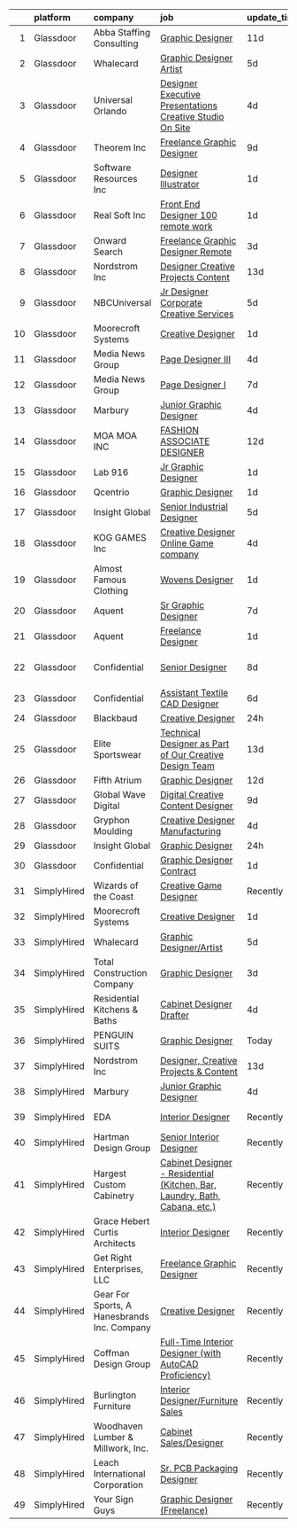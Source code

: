 

|    | platform    | company                                     | job                                                                                                                                                                                                                                                                                                                                                                                                                                                                                                                                                                                                                                                                                                                                                                                                                                                                                                                                                                                                                                                                                                                                                                                                                                                                                                                                                                                                                                     | update_time   | location                   |
|---:|:------------|:--------------------------------------------|:----------------------------------------------------------------------------------------------------------------------------------------------------------------------------------------------------------------------------------------------------------------------------------------------------------------------------------------------------------------------------------------------------------------------------------------------------------------------------------------------------------------------------------------------------------------------------------------------------------------------------------------------------------------------------------------------------------------------------------------------------------------------------------------------------------------------------------------------------------------------------------------------------------------------------------------------------------------------------------------------------------------------------------------------------------------------------------------------------------------------------------------------------------------------------------------------------------------------------------------------------------------------------------------------------------------------------------------------------------------------------------------------------------------------------------------|:--------------|:---------------------------|
|  1 | Glassdoor   | Abba Staffing   Consulting                  | [Graphic Designer](https://www.glassdoor.com/partner/jobListing.htm?pos=115&ao=1110586&s=58&guid=000001818a2d3557af4f81d02605b84f&src=GD_JOB_AD&t=SR&vt=w&ea=1&cs=1_112efa12&cb=1655880627899&jobListingId=1007932363274&cpc=84DBBAA61F05C438&jrtk=3-0-1g652qdbrih5t801-1g652qdcegri6800-c3d43e6f5dced254--6NYlbfkN0D5XY8x9m_cZnzhfDtFYdXIFqW5MfypCU-42RSKYM1kH_0eg9Z-lCucDnpRQujjG_q1_-WAKRkiA_FVW28LbTCqpBrdBnZbPRQiHbXCvIZyw2p62g1uyeBlf-g0ufJ9A0iuUa1swzpzSUCaOHVeybE7CTDbZ2hs-sX8fnppYnJHLs1ad9il3MVQ-xZVaO5f1Wgj84UHT--SH4mUyi3iLP1mNz9GE_uSwrg8-SNjiFAYFEIQZFtgawS8PGnoeqkUMC2CYg635YxVD1ftWYMLtCefBd3KQLZlklI5gE11tSRU-GptlVyZWNeDQl7o-VQJEVS9CmzsBd7JpTA3aMQ6s4-m2OzEK4f2OrijYsM5aRFEl2OoJRfmy0MxSjfTmp55CetDgpz0z8NNSOstfnUeg_y6StAkU0yoNSMasDNZ64iuwBIHyKLr0cWgcUhJ0O22xwBl1bQwpAh1CTAlLdFsu-qnE8d6wfLPPH8QjvKeNQ4ZKZ2s5TBX2nX69sZOpeB2wZo_-hGfVs3gOb-4DXyv7DOiv0AaLzQNwDnhnJG95RbMYUgI00UBpUo7bYzlFU9npX8y_JSoBkhz8A%3D%3D)                                                                                                                                                                                                                                                                                                                                                                                                                                                                                                 | 11d           | United States              |
|  2 | Glassdoor   | Whalecard                                   | [Graphic Designer Artist](https://www.glassdoor.com/partner/jobListing.htm?pos=129&ao=1136043&s=58&guid=000001818a2d3557af4f81d02605b84f&src=GD_JOB_AD&t=SR&vt=w&ea=1&cs=1_ca6cd223&cb=1655880627900&jobListingId=1007944873079&jrtk=3-0-1g652qdbrih5t801-1g652qdcegri6800-0402803406788386-)                                                                                                                                                                                                                                                                                                                                                                                                                                                                                                                                                                                                                                                                                                                                                                                                                                                                                                                                                                                                                                                                                                                                           | 5d            | Remote                     |
|  3 | Glassdoor   | Universal Orlando                           | [Designer  Executive Presentations   Creative Studio   On Site](https://www.glassdoor.com/partner/jobListing.htm?pos=125&ao=1136043&s=58&guid=000001818a2d3557af4f81d02605b84f&src=GD_JOB_AD&t=SR&vt=w&cs=1_d02eea2b&cb=1655880627900&jobListingId=1007947867960&jrtk=3-0-1g652qdbrih5t801-1g652qdcegri6800-87614353369f8b3e-)                                                                                                                                                                                                                                                                                                                                                                                                                                                                                                                                                                                                                                                                                                                                                                                                                                                                                                                                                                                                                                                                                                          | 4d            | Orlando, FL                |
|  4 | Glassdoor   | Theorem Inc                                 | [Freelance Graphic Designer](https://www.glassdoor.com/partner/jobListing.htm?pos=108&ao=1110586&s=58&guid=000001818a2d3557af4f81d02605b84f&src=GD_JOB_AD&t=SR&vt=w&ea=1&cs=1_e046cc69&cb=1655880627898&jobListingId=1007933778137&cpc=8795CF9063CD573D&jrtk=3-0-1g652qdbrih5t801-1g652qdcegri6800-c6f76b686089fad8--6NYlbfkN0AFW8_jy3Exud-3yScDe6C_gOnco_vY6PGUfytLF_4d6EkTCpOAWV-CrHKoiYYLwIqg1l_gI_lcE6Sgc6Z0AbUcjp9OM2Gim2qbKXCOcZaAhiPME1DQ2wZs7zWrQyxgM_WwQXANWvgVEC4Lx131mJzhmPIQ_XinjlxfRdvB2NH3Hgy4UHt9gIwQdv5K2XbsF0UfI8gUfmAs0SIXBDQLIzHeEvYbXaqb9rAxzieh6QYreGa7Vgabz2aKqpPdRSvkTSWcszuFqhQtqrg0r6W6fCAaR7_5o4QmLHS2K3iWQMmBgngkh_ew-RaQyT1j-EeelTWstUrYF-vNSaYcWk7B5tSW1fCBhQ2FEAvqqecPJbV3-wnvPq3BK8ktConvWw1xDSr2lfDsmIHqAT5XCRDgPlAvIjrTeZd7tIZcl1IAvgj2_ydKGdDLjtnQQxSBa6Y88F_GUHg9qb-npA4Sl1tJAFXu7s4_Zo5Ad9K-38zZou2zYI1J96F87NjvuVnh2ZewBls%3D)                                                                                                                                                                                                                                                                                                                                                                                                                                                                                                                                                                     | 9d            | Remote                     |
|  5 | Glassdoor   | Software Resources  Inc                     | [Designer Illustrator](https://www.glassdoor.com/partner/jobListing.htm?pos=117&ao=1110586&s=58&guid=000001818a2d3557af4f81d02605b84f&src=GD_JOB_AD&t=SR&vt=w&ea=1&cs=1_2d0ed2ee&cb=1655880627900&jobListingId=1007952273348&cpc=8795CF9063CD573D&jrtk=3-0-1g652qdbrih5t801-1g652qdcegri6800-8d8ffe366c3e7386--6NYlbfkN0A-7TqTJ-884Cex_Y5krdCeNtajjiiPqdburqUTJIohlyCiSLOWOsQYIC4MR3SKiB5l2TGLM8msRLxmt503fagcKSMJaURnvGmlx3zCxcfMZozCQOPS7sR3O3FJwj68mielVz1-LKjyMEFyBdyvLu1SOc-O5KGbXB8hCFvPh4YKCszFVCVgXcAHsEZw_uft1k7CB3bqag9DfL_EzTnSVCGZUY8okYaJrS_nBlqM9a5Oytkus-vlsj-5_El77IewYEIXFa2WIcl2TQLzuV7vhDvS2_tnKa-nJ6nnz4zy0b6G7k2_UJiekitDqOuNhBoXBFzXwyhaFzQQhG1RafuAyWAbWeBMiJYQtwMyM4iLc1BHnGF9pDaDc9hWSnh8dYHYy0JAQ6xTyI5CQ-2gPw0p9EJ2_JDMfcRKCnOaU6n--dPuSrRNvgPqMgt491bO8D8Qp0YJA4GkypX4vQ8EjCUr55886nyNJOjnaFuOVvdGKGHILpLZHWTMuFHCRB7idbbkibm8x3DI_io6DUzoSftoIMtDl4DBS8hzqKFlJ4xi56aW2lo39aEMqJYd5XWaGra0HI7Xjx7yicptxUiywFlLGm22hk9__5OVN5PTVZhm83KvMBhVrlnQrdoCkYIDdhr_2OzVjQo1fNPfxJMphg4gcvGRW-zV9U-_4WvI46JPyvpKyzcCklxa44R0ogcZd-2g2-DbsBcCRq2N1w%3D%3D)                                                                                                                                                                                                                                                                                                                                                             | 1d            | Sacramento, CA             |
|  6 | Glassdoor   | Real Soft  Inc                              | [Front End Designer   100  remote work](https://www.glassdoor.com/partner/jobListing.htm?pos=113&ao=1110586&s=58&guid=000001818a2d3557af4f81d02605b84f&src=GD_JOB_AD&t=SR&vt=w&ea=1&cs=1_8c8ca2aa&cb=1655880627899&jobListingId=1007952049889&cpc=AC285F3A3ECA6BB0&jrtk=3-0-1g652qdbrih5t801-1g652qdcegri6800-bf6c8091a980af73--6NYlbfkN0DiQIiDHDK-hQubne5EGaja-6KWeX3s4TLCkt3ADUaSLMlLPfpfJJ3bm-5w7QVCX0gz21xt6zXOc8odH8JBg7iSnXvgL-hIfBGLQ5gLaXYIITNsg6fcjh9adPp-dHKPtwMZo4GFV2nGtUtGCYJODIUpTtYgtxR17IVc0NbaKyrouJF_NBlT9nGgTbQpxS4D5x1XE2u-s8sh4fpZQELYh_P27Jp5IaD1O2ZOb_CuleLsKIizbQJ7Rrm2a5TdTozPXyVxn5Lm05fAI5DETknCcXFk2cWVfne_apYPbu2kXBmGi7elNsRLu9EK5BEPJ_qEPJkixOcEoVZ2aoDMgECjW3P0b0DDe9pRI3oAK4SjQ-S9jvpsYOBMcPoR7fRrUllsmTLOubWx5Xem70k8fMu-2fJBY34SDqLubTTtHSU-ClrdSJHdDPpv3hmr05v1Wo1I6knP2-F8U3HEwc81pKfME-U3_ClU1R4HASrBiNyWrMSoXB_V7Yq7B4UvH5vbScktdEjsMElknVRTvg%3D%3D)                                                                                                                                                                                                                                                                                                                                                                                                                                                                                                                                            | 1d            | Remote                     |
|  7 | Glassdoor   | Onward Search                               | [Freelance Graphic Designer  Remote ](https://www.glassdoor.com/partner/jobListing.htm?pos=119&ao=1110586&s=58&guid=000001818a2d3557af4f81d02605b84f&src=GD_JOB_AD&t=SR&vt=w&cs=1_b03adfe9&cb=1655880627899&jobListingId=1007948751439&cpc=F41FEAB56D215062&jrtk=3-0-1g652qdbrih5t801-1g652qdcegri6800-ec70b49360f3490e--6NYlbfkN0B7YoEZZ2QAGDyEGGmBPAUWSHc1Mt3sMCn9FehKcWA3w0R0aH9tn_iPRPZmwuOkWsxo-6vB2Q4IQKDy5g0-sZletkiRJHI-caiBiSEXk541PIMAAsu2TIlpYavXtrtlN6wAVy0h9Rj1yFJmIG71pYYTn082u-vvawtuzyIUpRQ3_r6cP_tRNA9_kQnqtF7_3Sv7cHvS-wwizHcHkIiCruTuBrLlQeSFth2g6VHiyzGE6oyImpNcgsmuMx-LtL3xK1oflZWXbC4-D9Shz3gMghS0r-VMwmiaNsPRjG5xd0W6TWg27KRnLa8Z4eYDL0uTLuGwj5f21MvJFUMyddhRqwcRd_RCi8JAX_PvamEF0-ffqqVYRUyolwpLO9DBwLAzpYQF8hI6PBKhUNVQVH9aUDe79XvJjHGI8iJL_w8YeyUpyHgWqyO9UXjAI8DST6OKW_Nz4aB2c7byuMdgFG2FkyiatO9zK7yVATWNdcHU8TlGXhkXnqd6qF-iMFrt2IsrfGY-U0gdn424YdhAiW9tFxDc6_8fwCYZ7AFCxsH_sLdqjor3zFJjBB2ZK1t0ULW5HOudGQdcJcmz0wt5zGYAmdl135QOBiF_VEzqLhah8vw0m-7rddpgteURAPj_SJCm4FmdaTRcUakBSPFrTuNgoNz_0ORNNf-CzauyTX-31jnZjyaFHvJNDzz3SGadGIZ_RNflgQI7XkNj3lrRHQRti0WcqlHCTsbX-DY3yi-rMapSautc4NQXNO4k4QgZbJk9kxhIRdotl98xqOc6Kjmni1yVcm9RFZ7wz5vvsI_Q3q1Lt8c2nWSKUqxiu5kTSYGQQo1BwXUHXTCria_DgSwqrpl9rX5sd4Rk9OCH0Q1EbQI_Qu_CrmzY-FTtss5ZBJP7VwVOY04yKANV5VUFC9UTelyRuCmP9O_fTOSFGmNKXcIssNvR_PiCHXrMgKXi6uKO3R7jeDYcEISw1UM-Jzy1Hgg7CgPuBAXa_6Wzhe7lcaZ2J0tU3unP0KXyoc3UFNsgrD2m1AEPdFQXSg3VVv8c79IkM5-sbv7fi08%3D) | 3d            | Queens Village, NY         |
|  8 | Glassdoor   | Nordstrom Inc                               | [Designer  Creative Projects   Content](https://www.glassdoor.com/partner/jobListing.htm?pos=126&ao=1136043&s=58&guid=000001818a2d3557af4f81d02605b84f&src=GD_JOB_AD&t=SR&vt=w&cs=1_24f3f943&cb=1655880627900&jobListingId=1007926424411&jrtk=3-0-1g652qdbrih5t801-1g652qdcegri6800-446b7c95576e440c-)                                                                                                                                                                                                                                                                                                                                                                                                                                                                                                                                                                                                                                                                                                                                                                                                                                                                                                                                                                                                                                                                                                                                  | 13d           | Remote                     |
|  9 | Glassdoor   | NBCUniversal                                | [Jr  Designer  Corporate Creative Services](https://www.glassdoor.com/partner/jobListing.htm?pos=124&ao=1136043&s=58&guid=000001818a2d3557af4f81d02605b84f&src=GD_JOB_AD&t=SR&vt=w&cs=1_e97b872b&cb=1655880627900&jobListingId=1007945789886&jrtk=3-0-1g652qdbrih5t801-1g652qdcegri6800-73598a47c0ee146c-)                                                                                                                                                                                                                                                                                                                                                                                                                                                                                                                                                                                                                                                                                                                                                                                                                                                                                                                                                                                                                                                                                                                              | 5d            | New York, NY               |
| 10 | Glassdoor   | Moorecroft Systems                          | [Creative Designer](https://www.glassdoor.com/partner/jobListing.htm?pos=120&ao=1136043&s=58&guid=000001818a2d3557af4f81d02605b84f&src=GD_JOB_AD&t=SR&vt=w&ea=1&cs=1_7bc5b653&cb=1655880627900&jobListingId=1007951975171&jrtk=3-0-1g652qdbrih5t801-1g652qdcegri6800-01db481e05daf2ac-)                                                                                                                                                                                                                                                                                                                                                                                                                                                                                                                                                                                                                                                                                                                                                                                                                                                                                                                                                                                                                                                                                                                                                 | 1d            | Remote                     |
| 11 | Glassdoor   | Media News Group                            | [Page Designer III](https://www.glassdoor.com/partner/jobListing.htm?pos=109&ao=1110586&s=58&guid=000001818a2d3557af4f81d02605b84f&src=GD_JOB_AD&t=SR&vt=w&ea=1&cs=1_b1f709c6&cb=1655880627898&jobListingId=1007947364449&cpc=334ABAF5D42DC775&jrtk=3-0-1g652qdbrih5t801-1g652qdcegri6800-9dc0963c1ff2847d--6NYlbfkN0AJuQGTv8CTaj4fYsw3wWsgKqKONRlw8R5hOwrc362uRXHiZg_IprOiwPd67i-XouvcclYbBqqLjmFSiv0wKWRXyuAsaHyatdXe0HOTRiDP4FTa-xbQrMZzkYI8tH0u8gl3bZBwVPKr6JiFQ-PsOV1p2hRUlxJ-jK4T8scOQJXrjZJS7CmaiwgCNZSJV3K9nBtZmHryxCKGrKzDeI9nxn7KjiqdNbeoZ17Imro-ni-jMoelVdz87GphjEqa2LXFTSdvXgfsaG3Tp-BbpmOQKI_smeu4bI6WDsjQV0XTvu5YIQi_k8ykd2Aw912t2Lcwayi5bpqgG-C1QaReiDLybql9GH2qCwH4_XcDSsbpCAu_P5Xljb1Ly7Q1JIFCnnDYGh5SLNgs93-RodcC4Td32kqbX4nqmMAeiIUP71D534wJthlz5rZB4WlwKG2zdlOBgasn3gQUIttG_QsUCdh_2BKChNKPYisEEyPgFSAtz0sDNs13tkaIi51vZjb5rY0UkN0%3D)                                                                                                                                                                                                                                                                                                                                                                                                                                                                                                                                                                              | 4d            | Remote                     |
| 12 | Glassdoor   | Media News Group                            | [Page Designer I](https://www.glassdoor.com/partner/jobListing.htm?pos=112&ao=1110586&s=58&guid=000001818a2d3557af4f81d02605b84f&src=GD_JOB_AD&t=SR&vt=w&ea=1&cs=1_731813c4&cb=1655880627899&jobListingId=1007939579498&cpc=F41FEAB56D215062&jrtk=3-0-1g652qdbrih5t801-1g652qdcegri6800-69426da657999f3d--6NYlbfkN0AJuQGTv8CTaj4fYsw3wWsgKqKONRlw8R5hOwrc362uRUY710oDuO-pivOqMSuNxW9-Os6zo-n7aoFljveJw_p98-j7t1RufmPcdtlLY_quU1sFl1tUfsOrluoBZYS_ApDDE9LhS7SRW4h0lIbxj_Ou0OANpBuDGaCJTz9RjfY-WdYFykEASYIuAToS3uacuXakilNEwNdjcEx_Fv-tZFHWop5v_fmnC60kfFqHQyJts_Wk9UQF4R7V3fono6VfBSxk7fZAGp9f7__10EMw0MQXzCv3_lRn4DpMWt4ZAHqikXjDTXUavBeljuilY6hZVQr1mCZBpfI6K-gOKP53DMpka7gWCqUPZxhpK3HJlN1TcJxUdFuAM_w-mnb1A0DB3MrTOO-2M7fckbcllyjT_2x8qnoWVzZNZPQP9eApaDdoERc0lH9TZ_ZvBJjXOEFvZcFQrwF0wYSBhlW-r7nJU-Fv7X_ImcFw_ScFFpN-UnxEBHxK9WeT77HE)                                                                                                                                                                                                                                                                                                                                                                                                                                                                                                                                                                                              | 7d            | Remote                     |
| 13 | Glassdoor   | Marbury                                     | [Junior Graphic Designer](https://www.glassdoor.com/partner/jobListing.htm?pos=127&ao=1136043&s=58&guid=000001818a2d3557af4f81d02605b84f&src=GD_JOB_AD&t=SR&vt=w&ea=1&cs=1_4488f90b&cb=1655880627900&jobListingId=1007947966367&jrtk=3-0-1g652qdbrih5t801-1g652qdcegri6800-265648219fb521ff-)                                                                                                                                                                                                                                                                                                                                                                                                                                                                                                                                                                                                                                                                                                                                                                                                                                                                                                                                                                                                                                                                                                                                           | 4d            | Remote                     |
| 14 | Glassdoor   | MOA MOA INC                                 | [FASHION ASSOCIATE DESIGNER](https://www.glassdoor.com/partner/jobListing.htm?pos=110&ao=1110586&s=58&guid=000001818a2d3557af4f81d02605b84f&src=GD_JOB_AD&t=SR&vt=w&ea=1&cs=1_2d9ee85c&cb=1655880627898&jobListingId=1007929148699&cpc=632C08DE5A4EA969&jrtk=3-0-1g652qdbrih5t801-1g652qdcegri6800-e43280561586590d--6NYlbfkN0CmyVoP4IWLUMwTycT3Bk7XcHnLEqTqGGOs2c4xGbQ53Z-cK6-COH7B8XrTKJdt-TpQOYyT_3ZTyhFCclDTFwOnhxjN8h8i0v0InvNW61TQMOP3BYF7o5UjBK8kDSIEbv_-T0eny9Pp6KsQtdE46fe3kf0OOedb2KzvaPuUBhupY8Cz5lN3OvMzQ2FDVKcsNpXdv7396A8CyAkTBxnczw50bKfREMOAFNUvaI7IEvjVojsV79XJqSPqsWx8AzuT-hvKkikVejqRxDm4mhGvr2jqEZ6Wn50Mb80gGpjJB4EL__cn7Rj1YysB7PRvXiIk-YimCOKbWAe77pilYN9i6BuWS5dHsLyvQPPyJvi_aF-7HYZnkdTD33A5gKvKvcdonMM2uiB29-fkL7BwwAil2ALUnPGkUIs_wiSJxm9GByJc2AFrJA268cnrVk-S87UMUZu7hQdJFiVvYMdp5M-HUaZG_WNXHmVVcRg8xlQbwCAXdjA69tVqlKaz2p4_7ug7GKxnugWUyKicyg%3D%3D)                                                                                                                                                                                                                                                                                                                                                                                                                                                                                                                                                       | 12d           | Los Angeles, CA            |
| 15 | Glassdoor   | Lab 916                                     | [Jr  Graphic Designer](https://www.glassdoor.com/partner/jobListing.htm?pos=104&ao=1110586&s=58&guid=000001818a2d3557af4f81d02605b84f&src=GD_JOB_AD&t=SR&vt=w&ea=1&cs=1_4f9306cd&cb=1655880627897&jobListingId=1007952834308&cpc=FB7E4A1762AE5BEC&jrtk=3-0-1g652qdbrih5t801-1g652qdcegri6800-457ed616efcefe7d--6NYlbfkN0BpjNmDsl8c3U7KJVddV-RuVe4azqwUC9lNtfo88f6OOQ4huVoiSr1-84vuxnLFO13j6P23GsU4Ng8BKL8Ygfva-o6hK75JDgyZ5-8U6ZpTvdzvzI0f89FpcSU-4hHzcN_7lN8HG1vVgEKMvDCWlW_D7ZWb2_Yy2FqK2gO-cXJSs1HmJQJyca-9ntLpEhQ48kg6clfcF_-E6mMhJTN0WEe4opIEnlgNqW6mj2k4oIYBepQztg10yeIDIUO0ah6136Dl3x38x9rcohuv01JpuK_GdISlYOKsWuWNzjmg5YgaGiehyx_Avn1NXJNtQkJOx1NjRynu1FqTdyCZki2pNIX5cyRFpIsJI2yHjOU-qffYtmXZbsBL4TH2lWiKUgJvGE4JC43kriOpdETuRDyItDtqc-3qZmH8lLTVYAILwF5RaDxpGMmcQX5rSn4d-Y6eBdv_MtpkhpYo9EBP0f8vHKUaviyjKZIlXHBySUdQlN2u1Aybftm319wUlvF5vnK_dB9wJ9rBaL6NcF63xkhyGmnz)                                                                                                                                                                                                                                                                                                                                                                                                                                                                                                                                                         | 1d            | Remote                     |
| 16 | Glassdoor   | Qcentrio                                    | [Graphic Designer](https://www.glassdoor.com/partner/jobListing.htm?pos=122&ao=1136043&s=58&guid=000001818a2d3557af4f81d02605b84f&src=GD_JOB_AD&t=SR&vt=w&cs=1_429e3d59&cb=1655880627900&jobListingId=1007951761137&jrtk=3-0-1g652qdbrih5t801-1g652qdcegri6800-edd0f7c2f6175437-)                                                                                                                                                                                                                                                                                                                                                                                                                                                                                                                                                                                                                                                                                                                                                                                                                                                                                                                                                                                                                                                                                                                                                       | 1d            | Houston, TX                |
| 17 | Glassdoor   | Insight Global                              | [Senior Industrial Designer](https://www.glassdoor.com/partner/jobListing.htm?pos=116&ao=1110586&s=58&guid=000001818a2d3557af4f81d02605b84f&src=GD_JOB_AD&t=SR&vt=w&ea=1&cs=1_44263cba&cb=1655880627899&jobListingId=1007944746998&cpc=F41FEAB56D215062&jrtk=3-0-1g652qdbrih5t801-1g652qdcegri6800-a8a673faac259c92--6NYlbfkN0BKkHZu3wF05EeDimN_p6sYpKCMArvwa95YdH7UpkaBCqbf-VUoJ2eBxRDG2dwFRJH3V17KC1xLxo6s8caOrXRBz1MWUxJ8R-rxA1ti7HxM7ws1_bfEGU6ExckR9uCJvSaRC9JbAz5A-FxhSWrFnKkGdvvpABROTEQF-2bchq8IvACYELKrU8xrM5xMf52NkB6wPNfetM-EP5mEAEJBXge_j4TT-AzdiCb48OHMtmM9ckfLos87hjCgCLWHlhMAEHi-qICsDLFXTRUFLVTQK0plQKltiuOA2Wf-K7zmnTuDJypSYhw2vDYlsTBnrYW8yoxAnu8bPGt5TiW3472VgRS0QgN3alfXNlFx9g3dcv5h6jgPLuRqWxTrjOvbZ_4pDtyCmY6lpQA4ZXwXxe5uY1Anp22QgAOkheGUbdqGgIzVBVOcM9cXvfD2e5ST7DWiCCpx3_BtDjEI_6xakpt1OojOmQYr9xLvEHHfDUtDxRcswiISiwcXTKsR1XNC8UZ5cMF5jhqDeye0jw%3D%3D)                                                                                                                                                                                                                                                                                                                                                                                                                                                                                                                                                       | 5d            | Anderson, SC               |
| 18 | Glassdoor   | KOG GAMES Inc                               | [Creative Designer   Online Game company](https://www.glassdoor.com/partner/jobListing.htm?pos=107&ao=1110586&s=58&guid=000001818a2d3557af4f81d02605b84f&src=GD_JOB_AD&t=SR&vt=w&ea=1&cs=1_a086776a&cb=1655880627898&jobListingId=1007947674001&cpc=663B5FE45D73772E&jrtk=3-0-1g652qdbrih5t801-1g652qdcegri6800-8a1a86e0136e2fee--6NYlbfkN0C2_-7U54N-wDSELFzlWWfwvL9QdCxqBWzVlSk_ui26t_fulmz07KO1ga0BALw5C8QSR1aLfjWsulJIZGZbD7NLG_nqdmAifqZaIVnmn3dXy694P6MNktS47sjistGr2PMEZnABedQ8Bb-Gy_bq_e2Ljh8maaU3xe-LaH2muyj7Md8mFzkDKKJXTEVmP2JJhQ9pgBDNhXwvNVx-vCusXYwV651nGYSxd92w_YG0pLopDdWckp4ehF4_WD8QPMPDmgk2mATTDfOzf6mswAep1nGwQpS9L7VhDnQ5xTuFdQp3yHSlHAQSWzTfyo8z-SMzqWDic5F8O23zrwvpU8oaszUCmq8HYbUvtXDDtX6qoFEz37ECIeLt0RatJ9kci7BMf8NHaD_mIjQZc99JZ-axHzgeYkCQmsGsloBoeXY-tl8l1SukaTUntrExTqpf6K8LQ_2bN1N0V5OJ587fJLjdMARBoatEc5k-mBCtkYeEKcnLNsHZxr6KkDFlkqgGmzz7Pc3HAtnq8VnD-l5Vh-fZrojeUHHLEbqOTqyDLc6VXbA0KQ%3D%3D)                                                                                                                                                                                                                                                                                                                                                                                                                                                                                                          | 4d            | Laguna Hills, CA           |
| 19 | Glassdoor   | Almost Famous Clothing                      | [Wovens Designer](https://www.glassdoor.com/partner/jobListing.htm?pos=106&ao=1110586&s=58&guid=000001818a2d3557af4f81d02605b84f&src=GD_JOB_AD&t=SR&vt=w&ea=1&cs=1_34311221&cb=1655880627898&jobListingId=1007951947183&cpc=D99DB9A39DE67464&jrtk=3-0-1g652qdbrih5t801-1g652qdcegri6800-67962bede86a0ab0--6NYlbfkN0CdcVd3SDA1nO7RkKTAACmPV4xEt72Vls8LI2dqcgyOeArOVgkw5w3agHOoMyrsH4T1UUsgTp05u6AgK6dtjIQaniRTaBitCJRj6aFDk3pUxeKjpZbIACPTOB-nPGkHkqAhza2WN2re649C-ENm2y5Yh-XoB-bxyrbxAj2pMfKPeY3ViGoatk06tcYNCj7m9rs1U9kgrtKxETYF1eXR5MeuNFRnPIaX5kunTO16WAj7TCJjnxbpvygkPqUsJr8Lh64f_Cc2NcCJ1geCcMqsGmiIhU_0o8oUyZWBFecrAsrTkT8UngsORlDdP6RZx6eabct5wTESLZi2GFGUWQOicHWLYYpRnaRRoQtwlxiEio-zLDRdRLJLNFkwqkDgH997OMPyYNYsu3MXcGP4M1QyQXW1CPtBCFMW7ommOrhUhUluZw8Se3iIasDbejbEJys6l4ofDORq7wsBjq-YlK0dN4JTaAnngm1pqF1ZL2Qfp0byhq6QiVZwgkDlybNX1-T7SvrRUdXrds891w%3D%3D)                                                                                                                                                                                                                                                                                                                                                                                                                                                                                                                                                                  | 1d            | New York, NY               |
| 20 | Glassdoor   | Aquent                                      | [Sr  Graphic Designer](https://www.glassdoor.com/partner/jobListing.htm?pos=118&ao=1110586&s=58&guid=000001818a2d3557af4f81d02605b84f&src=GD_JOB_AD&t=SR&vt=w&cs=1_9ca5b5cc&cb=1655880627899&jobListingId=1007940168729&cpc=334ABAF5D42DC775&jrtk=3-0-1g652qdbrih5t801-1g652qdcegri6800-598967756ba94ddc--6NYlbfkN0DMrcEu7yrtATojKJA7cEzGQ3FdRGWLh0CZQInL4ECGI9gD0Wolx9R2EDT7B77c2cRZkYx-wKnyhquMKDIyhS8rOt7lOAhFDqR0mVm0xJxbbSGWT4IZxyYjPH4x2ViNQCn4kmbTRKv_tBKcGZPZ6rWF0p4zIHNSEVS4nJ6NOA_4Rv3G-Gc7P4eNoBhxcbZNXo1FMxJymuwRrJASYVIa2PQ5Y29gcro8qAET8ynejurUplroLCmUM6yH_GCYVYhL3iPK6kXO_iiKooA-npgSE-kT5JSCaAUJZpEbrIXASLm0lIEMuujjqtsnTxOZWw3cTq5Z1ArB5YBi5kpyBAUgFA9fPNWY0yf1VVKIryhk9nof-RYF78CFGsnNLxB5Ye8luiITwegsK_vK6IrTTYzQKVOnUEhgDod9DkiELfPvdmFKGxBZS2Byszaju2ZGC4uohMCGhvP4ENpGlQ%3D%3D)                                                                                                                                                                                                                                                                                                                                                                                                                                                                                                                                                                                                                                  | 7d            | Remote                     |
| 21 | Glassdoor   | Aquent                                      | [Freelance Designer](https://www.glassdoor.com/partner/jobListing.htm?pos=114&ao=1110586&s=58&guid=000001818a2d3557af4f81d02605b84f&src=GD_JOB_AD&t=SR&vt=w&cs=1_b9b0e985&cb=1655880627899&jobListingId=1007951854005&cpc=F4EED0218A761C36&jrtk=3-0-1g652qdbrih5t801-1g652qdcegri6800-6b7fd33a2215014d--6NYlbfkN0DMrcEu7yrtATojKJA7cEzGQ3FdRGWLh0CZQInL4ECGI9gD0Wolx9R2v-Aex0-GK06r7jr2yfZu2kgVp0sZ6EVIkEqLy6HsuE2xUXhgtTuSH9aW2iy6JFsbhnXD4lqd6o63KHNWKa-kIX3_-LGQy9gB229gQG10FH9U8oHTTPVyCzUYWs3Sk5gv17B8KLNit5eFQA_3HXGL4ujUbQJpP2im2E7hb8Vv-OxvIlw-3VeT0rS-OavjTEH8yUPlbkkgPjOk7GOnNedP1-vppKQKtU38ohhpUfD1KUR5xMo8sogPfKIFda8jGs849dCE66A42-QmaDSwgrV3Y_mUbtZAgDIhNQNyqcSPTuFok6A4dBP4iPV6ahi2EC8Ku01s8H4mx26a_c1B5ucsCKM1yM02Yr58K6MKfbHHSmwD0YRq8l_OsHxa3y31SoZQlPbZdRRCMfUw4wN_tULWlQ%3D%3D)                                                                                                                                                                                                                                                                                                                                                                                                                                                                                                                                                                                                                                    | 1d            | Boston, MA                 |
| 22 | Glassdoor   | Confidential                                | [Senior Designer](https://www.glassdoor.com/partner/jobListing.htm?pos=101&ao=1110586&s=58&guid=000001818a2d3557af4f81d02605b84f&src=GD_JOB_AD&t=SR&vt=w&ea=1&cs=1_dca07267&cb=1655880627897&jobListingId=1007937017269&cpc=14D5209370AEC984&jrtk=3-0-1g652qdbrih5t801-1g652qdcegri6800-a5326a7357206d7f--6NYlbfkN0Ao15p4DUFE77HqUxReqiB4f6Al0PG_sYnmzLe65nBLKBcpHHaaYIwSQZwpGpShbkeUf6wc2q2DuLe6M3U5mDA0w15ymPhKK5N0wPjHEOkxgmHT9nhZA2JEgTXDLqcxSYDUV6VteGjgNc_4LaUp6D8BMHxIY64W8hyFBk9uw5ZcGdbYKIfKkaoVkfMYto6B15YDN3l5KAPp3mL0LqZ5Iq4I4H2SKPea60cWniXq2eTXO_aCDZflztz-lUv7GRS35G99A0O-AVXovbBsbcj7GnZvth_CTeRlLzjcXUgeCiDpb0NiNgZGOrHlEdMvaB5yE86xxhYxMDEpXMyJshHtTzFjAOBvSdTG3jSY3is8TF48-ItmUuaPU76_YYDLUyHIK3wXght8YBQz2NgAVBZmgyl_SH1vO-miKZxB_hbBTjCGw9ovgLiIfA5GmgnF3kHZ771xAb1UMIMkUph_Xh5zgORyFHdPY72MWUIVxDluR9BzLMlysKf2TU0kcz2GsrTeJ-c%3D)                                                                                                                                                                                                                                                                                                                                                                                                                                                                                                                                                                                | 8d            | Middle Village, Otsego, NY |
| 23 | Glassdoor   | Confidential                                | [Assistant Textile CAD Designer](https://www.glassdoor.com/partner/jobListing.htm?pos=103&ao=1110586&s=58&guid=000001818a2d3557af4f81d02605b84f&src=GD_JOB_AD&t=SR&vt=w&ea=1&cs=1_63160405&cb=1655880627897&jobListingId=1007941945593&cpc=8795CF9063CD573D&jrtk=3-0-1g652qdbrih5t801-1g652qdcegri6800-ce0c47f05901ac5c--6NYlbfkN0DkwT7sG4OkyhwI3t8pVD_hcX4oVyxj6rjpy63wstN2uZinknDbMpkGTQLJxoQB3z5HABCtxAWRcILncz95WB1MyDXXvyk8QrUAkjptWm6xCUOVh-2dx0HtVw9tOIRPUJVdp5Y9oQy938JU8buUgnLYMG7U6fr69kAjeKimVrVDePg_bwg1Uf8HJkzEtKD8DJD6DAkgID9sd_UA-61kUOsNgh49naijAWp2Rqli7PRp2sy3LBZJk9UEJude5xnL09RuYU8D_2ZAv6NrN5fsbsIHvCgi5GUxmmKGwWzu0kNVS_BBWXyF2TXG-asCV0LYnHshWeTtVFZeM9IFT9XhPVapuCM7GOUiOp1-vjYgAzISzEHxEivVQTwUL23wdVOA7Qgp6-H_lBApe-kCKtwuOYkkHEwXeZAOgxP0JK5GFzGbZ1NbmPmWJzgG87CscGyj8Sq8NrV_xh1_0ZVbMMUnMUiRBoqWt2ZHRT_d0W_0K-VdYnK07wq_pp6FiIWX_iiQ59g%3D)                                                                                                                                                                                                                                                                                                                                                                                                                                                                                                                                                                 | 6d            | Remote                     |
| 24 | Glassdoor   | Blackbaud                                   | [Creative Designer](https://www.glassdoor.com/partner/jobListing.htm?pos=121&ao=1136043&s=58&guid=000001818a2d3557af4f81d02605b84f&src=GD_JOB_AD&t=SR&vt=w&cs=1_18c1c8ad&cb=1655880627900&jobListingId=1007954277008&jrtk=3-0-1g652qdbrih5t801-1g652qdcegri6800-388c7f723f42cca4-)                                                                                                                                                                                                                                                                                                                                                                                                                                                                                                                                                                                                                                                                                                                                                                                                                                                                                                                                                                                                                                                                                                                                                      | 24h           | Remote                     |
| 25 | Glassdoor   | Elite Sportswear                            | [Technical Designer as Part of Our Creative Design Team ](https://www.glassdoor.com/partner/jobListing.htm?pos=105&ao=1110586&s=58&guid=000001818a2d3557af4f81d02605b84f&src=GD_JOB_AD&t=SR&vt=w&ea=1&cs=1_673ccca4&cb=1655880627898&jobListingId=1007925590716&cpc=2CAED5C921A5F994&jrtk=3-0-1g652qdbrih5t801-1g652qdcegri6800-2a22a06a7173b01e--6NYlbfkN0Ae364efiIgq2uK97kZ7EbygmEuzVI0fHB8jh9l96RWh8i8rf8D5ZGIP75QFrMIEk5ju2EzXNDOhvPffUEi4AiJuoXhqpYhhrtHzaIW_-t24cbGHVzmLocizVUzTeqDlCXCir2R_DzPuYc5bLGCGt1Gi8AwcG3F3GxRtmQu2zJ2LVCTcDNG2cQnXEZNxeXpBH6KVdZdVw02JCN_mXvET9_E1ikATpBZbbPJBAm6JTW7WPqxOjAGL-b2Q3B1tF79D8zYoZwwy3VAf1Jn6IxSjflLHwdGS7IYC0JS2J65b7hGhY2D-JggOn9QTd9XoiEIwRGy7XkQa8gb-3kwe3R5Ei1rst0q0fWfbZX9L7r9woBfBRjueMB4FpSivSV4HbPRtH_8XJPeQto_gaIF3UaBphqXUYtQy3rxNQgzY0heoRS-jm7D_lnpVvVqbwjux_pDLAh_DbBCsvlUfnvc1bt8wtW_PDjD2VEqJMI8pD0jEM9SoiFM_Q-Piy0voVRzkVLHLq0LmnIrAXGCGYys_y-mVM2yZDxoGSsw9bA%3D)                                                                                                                                                                                                                                                                                                                                                                                                                                                                                                        | 13d           | Reading, PA                |
| 26 | Glassdoor   | Fifth Atrium                                | [Graphic Designer](https://www.glassdoor.com/partner/jobListing.htm?pos=123&ao=1136043&s=58&guid=000001818a2d3557af4f81d02605b84f&src=GD_JOB_AD&t=SR&vt=w&ea=1&cs=1_fdc54c82&cb=1655880627900&jobListingId=1007930521371&jrtk=3-0-1g652qdbrih5t801-1g652qdcegri6800-d0d39c68e8e23311-)                                                                                                                                                                                                                                                                                                                                                                                                                                                                                                                                                                                                                                                                                                                                                                                                                                                                                                                                                                                                                                                                                                                                                  | 12d           | Remote                     |
| 27 | Glassdoor   | Global Wave Digital                         | [Digital Creative Content Designer](https://www.glassdoor.com/partner/jobListing.htm?pos=128&ao=1136043&s=58&guid=000001818a2d3557af4f81d02605b84f&src=GD_JOB_AD&t=SR&vt=w&cs=1_fff711f6&cb=1655880627900&jobListingId=1007935078468&jrtk=3-0-1g652qdbrih5t801-1g652qdcegri6800-1c08a091b62c88d5-)                                                                                                                                                                                                                                                                                                                                                                                                                                                                                                                                                                                                                                                                                                                                                                                                                                                                                                                                                                                                                                                                                                                                      | 9d            | Remote                     |
| 28 | Glassdoor   | Gryphon Moulding                            | [Creative Designer   Manufacturing](https://www.glassdoor.com/partner/jobListing.htm?pos=130&ao=1136043&s=58&guid=000001818a2d3557af4f81d02605b84f&src=GD_JOB_AD&t=SR&vt=w&ea=1&cs=1_54b266b9&cb=1655880627900&jobListingId=1007948163321&jrtk=3-0-1g652qdbrih5t801-1g652qdcegri6800-3b04b6efa665fbfa-)                                                                                                                                                                                                                                                                                                                                                                                                                                                                                                                                                                                                                                                                                                                                                                                                                                                                                                                                                                                                                                                                                                                                 | 4d            | Garden Grove, CA           |
| 29 | Glassdoor   | Insight Global                              | [Graphic Designer](https://www.glassdoor.com/partner/jobListing.htm?pos=111&ao=1110586&s=58&guid=000001818a2d3557af4f81d02605b84f&src=GD_JOB_AD&t=SR&vt=w&ea=1&cs=1_0fdd16bd&cb=1655880627899&jobListingId=1007954609992&cpc=8795CF9063CD573D&jrtk=3-0-1g652qdbrih5t801-1g652qdcegri6800-7a471fa682a24609--6NYlbfkN0BKkHZu3wF05EeDimN_p6sYpKCMArvwa95YdH7UpkaBCi52Bcb3JNt3gbZrKB95T4Yg0rGBzNuVN1Dal1cDMU7w_Jv3T39JxuJ9g22W1jkIusgE4gpv7YQA1D6yRN5KcMes13pXFPChr8MerAnTniGkTO6_C7KIaKMKq8vO5_jA2HUU81W9vTSQnLKEl4EhcwZfQaoSPOdA2ihbd8kwU2d9y2J1CpFvG_wcnIv8cNy1lHCsuD-MaSKCxWAR5PocVct1GsyDQqYZLxtmszHTkguxuRP16UHAB-xcCOfwAlb3qGhaos1HfzPRvNCWvhO8UbaixslfE7hr4zoK65sKoC4UvP0DU1Ex2yAhQ8NQxVlR_0xUSo62ncHUAggtC9K1-034KqTTsuOpIacA5E99R53l_BULitFV2Z1ANtMJ3hVvZFGGFXCMOa3jJNq6TDhAcfaoez0GuGRg4j2nQ_nWLNxlymVXg24_NmIUQxRif7qpn0dFhhoM9pTOrkTPBKT5pVzBeMcVqKUjkA%3D%3D)                                                                                                                                                                                                                                                                                                                                                                                                                                                                                                                                                                 | 24h           | Remote                     |
| 30 | Glassdoor   | Confidential                                | [Graphic Designer  Contract ](https://www.glassdoor.com/partner/jobListing.htm?pos=102&ao=1110586&s=58&guid=000001818a2d3557af4f81d02605b84f&src=GD_JOB_AD&t=SR&vt=w&ea=1&cs=1_cc43c295&cb=1655880627897&jobListingId=1007953204724&cpc=1FDE87803EF93CD3&jrtk=3-0-1g652qdbrih5t801-1g652qdcegri6800-252535af34e287cc--6NYlbfkN0AK86zoRwW0NYGpb0_SobDK0dRkGwxQFJ_OcFvggPDbbCwS3N7iquAijo7vR4NYG7HQn2ZO0HM4RwVuLt8V2j8WgQNvR_YI9BzLCdAjRWOgVqYVb11UePhAA_EUO39DWIS4RaJ0TKlQKvKvrIl_CS8LTAL_stqPKvr1oJZwRu6Z3MjQzrDXZVT7TpKoJpfV4oSJTGGBxiXJjmnzKXbVHKRMAv2pGxojRtw8biNW8R1bVX5i0yp1eaiAUW6uDQmL3-yEP-4FnbJoqCtMjRQYU98AhqesoBK5vifZxRcQL751sUquM3gcmHYkv4V170Z-8Nes6CkzIihXXv9RyUKvC4jQ3qquXg8PzfYd4pyvDuqaK2aZEbKIVNI2EjbbcZYwRAcGRyP93DQWeOSWi3kzl9cwO8vw4X_9GPhN_8etp_7_K5BnYixtiEda5lyjfQ_WoRo6D2mjtrcbVaYDjtYwB6rPM3OwzISOn0zoIfZPY6MwJpFOukdleIInlmUBuVfQDz4%3D)                                                                                                                                                                                                                                                                                                                                                                                                                                                                                                                                                                    | 1d            | Remote                     |
| 31 | SimplyHired | Wizards of the Coast                        | [Creative Game Designer](https://www.simplyhired.com/job/3U5NPAcld9zZ3VOc-NItCD-NzNvgqaZqPjmcmGZRZsaeN5WygOP2eA?q=creative+designer)                                                                                                                                                                                                                                                                                                                                                                                                                                                                                                                                                                                                                                                                                                                                                                                                                                                                                                                                                                                                                                                                                                                                                                                                                                                                                                    | Recently      | Renton, WA                 |
| 32 | SimplyHired | Moorecroft Systems                          | [Creative Designer](https://www.simplyhired.com/job/ihNdXrABi4KLXIr6a8rpyYTwJQo9amTY85X2hRDUO-0uWV6Hfzk4yA?q=creative+designer)                                                                                                                                                                                                                                                                                                                                                                                                                                                                                                                                                                                                                                                                                                                                                                                                                                                                                                                                                                                                                                                                                                                                                                                                                                                                                                         | 1d            | Remote                     |
| 33 | SimplyHired | Whalecard                                   | [Graphic Designer/Artist](https://www.simplyhired.com/job/AGePdIQFdwQEiSOG5o2WaseyOk4_8w-9RmFLQhAqUdi_u8PiSV9s4g?q=creative+designer)                                                                                                                                                                                                                                                                                                                                                                                                                                                                                                                                                                                                                                                                                                                                                                                                                                                                                                                                                                                                                                                                                                                                                                                                                                                                                                   | 5d            | Remote                     |
| 34 | SimplyHired | Total Construction Company                  | [Graphic Designer](https://www.simplyhired.com/job/2Lcbtz0URGin0l80LkRnige-US2_AJq5nz29d7_H_eSVUFTZUA_7tQ?q=creative+designer)                                                                                                                                                                                                                                                                                                                                                                                                                                                                                                                                                                                                                                                                                                                                                                                                                                                                                                                                                                                                                                                                                                                                                                                                                                                                                                          | 3d            | Remote                     |
| 35 | SimplyHired | Residential Kitchens & Baths                | [Cabinet Designer Drafter](https://www.simplyhired.com/job/gIpdcVbqiQYnbByShyIzJ9pm4HR7SGVW1fn1yppxIr6qGOfU4KOfnA?q=creative+designer)                                                                                                                                                                                                                                                                                                                                                                                                                                                                                                                                                                                                                                                                                                                                                                                                                                                                                                                                                                                                                                                                                                                                                                                                                                                                                                  | 4d            | Remote                     |
| 36 | SimplyHired | PENGUIN SUITS                               | [Graphic Designer](https://www.simplyhired.com/job/PauOM4IH6ANbQPpFpB6Ax-s8pWudfK-sQxWPztGEM9_1ScMu9ZuXKg?q=creative+designer)                                                                                                                                                                                                                                                                                                                                                                                                                                                                                                                                                                                                                                                                                                                                                                                                                                                                                                                                                                                                                                                                                                                                                                                                                                                                                                          | Today         | Boerne, TX                 |
| 37 | SimplyHired | Nordstrom Inc                               | [Designer, Creative Projects & Content](https://www.simplyhired.com/job/kFNzL7fKnvPtRhs4b8nrBkYsvhAQgLW7vi1rjy12nZLUkxDsYAwLiw?q=creative+designer)                                                                                                                                                                                                                                                                                                                                                                                                                                                                                                                                                                                                                                                                                                                                                                                                                                                                                                                                                                                                                                                                                                                                                                                                                                                                                     | 13d           | Remote +1 location         |
| 38 | SimplyHired | Marbury                                     | [Junior Graphic Designer](https://www.simplyhired.com/job/MH8gQthZdwZl4mhAOI5f9bItaWa8oPpv_aqPrn1pKm0Dzb0oAGGYEA?q=creative+designer)                                                                                                                                                                                                                                                                                                                                                                                                                                                                                                                                                                                                                                                                                                                                                                                                                                                                                                                                                                                                                                                                                                                                                                                                                                                                                                   | 4d            | Remote                     |
| 39 | SimplyHired | EDA                                         | [Interior Designer](https://www.simplyhired.com/job/F4FROx25W2cqP39mQIbMR9Z61AynYuguIA7s41s5YnNp_Pw5HwWUjw?q=creative+designer)                                                                                                                                                                                                                                                                                                                                                                                                                                                                                                                                                                                                                                                                                                                                                                                                                                                                                                                                                                                                                                                                                                                                                                                                                                                                                                         | Recently      | Salt Lake City, UT         |
| 40 | SimplyHired | Hartman Design Group                        | [Senior Interior Designer](https://www.simplyhired.com/job/DoJeZfmJ3oegf4VFu1T5RNfVR0vOTRquqkQWPON31nRznnltc3G6Dw?q=creative+designer)                                                                                                                                                                                                                                                                                                                                                                                                                                                                                                                                                                                                                                                                                                                                                                                                                                                                                                                                                                                                                                                                                                                                                                                                                                                                                                  | Recently      | Washington, DC             |
| 41 | SimplyHired | Hargest Custom Cabinetry                    | [Cabinet Designer - Residential (Kitchen, Bar, Laundry, Bath, Cabana, etc.)](https://www.simplyhired.com/job/9d02cSZ81mEXaBHo7-yNsjWgMluJ8LALFYowTGmRqGdCZ_fywztFPw?q=creative+designer)                                                                                                                                                                                                                                                                                                                                                                                                                                                                                                                                                                                                                                                                                                                                                                                                                                                                                                                                                                                                                                                                                                                                                                                                                                                | Recently      | Atlantic County, NJ        |
| 42 | SimplyHired | Grace Hebert Curtis Architects              | [Interior Designer](https://www.simplyhired.com/job/P4uYYbTk44YufM37BPFLKpQnRPhgT-TJJnBVKOfPULdXvverRsfOJA?q=creative+designer)                                                                                                                                                                                                                                                                                                                                                                                                                                                                                                                                                                                                                                                                                                                                                                                                                                                                                                                                                                                                                                                                                                                                                                                                                                                                                                         | Recently      | New Orleans, LA            |
| 43 | SimplyHired | Get Right Enterprises, LLC                  | [Freelance Graphic Designer](https://www.simplyhired.com/job/CHpF0u5f9DgTK9ZK9hntcb9j6nAKVJwn9Jms9mnLYz9Z2OrAkiKhcw?q=creative+designer)                                                                                                                                                                                                                                                                                                                                                                                                                                                                                                                                                                                                                                                                                                                                                                                                                                                                                                                                                                                                                                                                                                                                                                                                                                                                                                | Recently      | Remote                     |
| 44 | SimplyHired | Gear For Sports, A Hanesbrands Inc. Company | [Creative Designer](https://www.simplyhired.com/job/2oVHV1MRDDAw-snMzPT9gi-6uvME0MTOHkvv3V2oADLOZT2kK8_ilw?q=creative+designer)                                                                                                                                                                                                                                                                                                                                                                                                                                                                                                                                                                                                                                                                                                                                                                                                                                                                                                                                                                                                                                                                                                                                                                                                                                                                                                         | Recently      | Remote +1 location         |
| 45 | SimplyHired | Coffman Design Group                        | [Full-Time Interior Designer (with AutoCAD Proficiency)](https://www.simplyhired.com/job/Xx7hJsbn6OIObeoohRD70Y4VdH0y_sC279UDSdlsem1MGWNh8Uj_rg?q=creative+designer)                                                                                                                                                                                                                                                                                                                                                                                                                                                                                                                                                                                                                                                                                                                                                                                                                                                                                                                                                                                                                                                                                                                                                                                                                                                                    | Recently      | Naples, FL                 |
| 46 | SimplyHired | Burlington Furniture                        | [Interior Designer/Furniture Sales](https://www.simplyhired.com/job/9T9923Qk42NMy7aYi5alWm88OD8TOQ7AWhWkS1oeNoWtR75Tz_HTrQ?q=creative+designer)                                                                                                                                                                                                                                                                                                                                                                                                                                                                                                                                                                                                                                                                                                                                                                                                                                                                                                                                                                                                                                                                                                                                                                                                                                                                                         | Recently      | Burlington, VT             |
| 47 | SimplyHired | Woodhaven Lumber & Millwork, Inc.           | [Cabinet Sales/Designer](https://www.simplyhired.com/job/Z5q8elaB-6gO0I7IfKiiEJ7EX03FsOQEk8nYt0RbHIUeUEoen7AdQw?q=creative+designer)                                                                                                                                                                                                                                                                                                                                                                                                                                                                                                                                                                                                                                                                                                                                                                                                                                                                                                                                                                                                                                                                                                                                                                                                                                                                                                    | Recently      | Ocean County, NJ           |
| 48 | SimplyHired | Leach International Corporation             | [Sr. PCB Packaging Designer](https://www.simplyhired.com/job/CY_L3ifU6jHJIruCEt2By_gDJBLASOEM4rp4V4wOYWCvOYRfJANygg?q=creative+designer)                                                                                                                                                                                                                                                                                                                                                                                                                                                                                                                                                                                                                                                                                                                                                                                                                                                                                                                                                                                                                                                                                                                                                                                                                                                                                                | Recently      | Buena Park, CA             |
| 49 | SimplyHired | Your Sign Guys                              | [Graphic Designer (Freelance)](https://www.simplyhired.com/job/Y5CeNaTQgtjJKzefiDpQa3noOTyEMixjfpb0sAONzQZ8B5ZFTpbLTg?q=creative+designer)                                                                                                                                                                                                                                                                                                                                                                                                                                                                                                                                                                                                                                                                                                                                                                                                                                                                                                                                                                                                                                                                                                                                                                                                                                                                                              | Recently      | Remote                     |